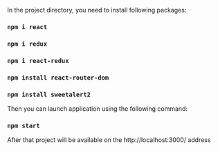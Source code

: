 In the project directory, you need to install following packages:

### `npm i react`
### `npm i redux`
### `npm i react-redux`
### `npm install react-router-dom`
### `npm install sweetalert2`

Then you can launch application using the following command:

### `npm start`

After that project will be available on the http://localhost:3000/ address
